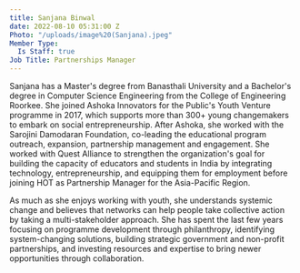 ```yaml
---
title: Sanjana Binwal
date: 2022-08-10 05:31:00 Z
Photo: "/uploads/image%20(Sanjana).jpeg"
Member Type:
  Is Staff: true
Job Title: Partnerships Manager
---
```


Sanjana has a Master's degree from Banasthali University and a Bachelor's degree in Computer Science Engineering from the College of Engineering Roorkee. She joined Ashoka Innovators for the Public's Youth Venture programme in 2017, which supports more than 300+ young changemakers to embark on social entrepreneurship. After Ashoka, she worked with the Sarojini Damodaran Foundation, co-leading the educational program outreach, expansion, partnership management and engagement. She worked with Quest Alliance to strengthen the organization's goal for building the capacity of educators and students in India by integrating technology, entrepreneurship, and equipping them for employment before joining HOT as Partnership Manager for the Asia-Pacific Region.


As much as she enjoys working with youth, she understands systemic change and believes that networks can help people take collective action by taking a multi-stakeholder approach. She has spent the last few years focusing on programme development through philanthropy, identifying system-changing solutions, building strategic government and non-profit partnerships, and investing resources and expertise to bring newer opportunities through collaboration.